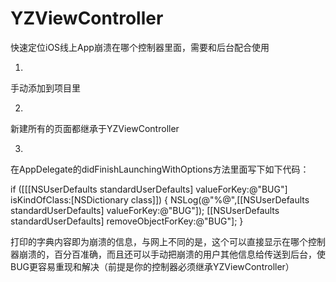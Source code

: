# YZViewController
快速定位iOS线上App崩溃在哪个控制器里面，需要和后台配合使用

1.
手动添加到项目里

2.
新建所有的页面都继承于YZViewController

3.
在AppDelegate的didFinishLaunchingWithOptions方法里面写下如下代码：

if ([[[NSUserDefaults standardUserDefaults] valueForKey:@"BUG"] isKindOfClass:[NSDictionary class]]) {
        NSLog(@"%@",[[NSUserDefaults standardUserDefaults] valueForKey:@"BUG"]);
        [[NSUserDefaults standardUserDefaults] removeObjectForKey:@"BUG"];
    }
    
打印的字典内容即为崩溃的信息，与网上不同的是，这个可以直接显示在哪个控制器崩溃的，百分百准确，而且还可以手动把崩溃的用户其他信息给传送到后台，使BUG更容易重现和解决（前提是你的控制器必须继承YZViewController）
